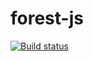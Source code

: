 # forest-js

[![Build status](https://ci.appveyor.com/api/projects/status/uks6h20cj17qatjb?svg=true)](https://ci.appveyor.com/project/ivaylo5ev/forest-js)

